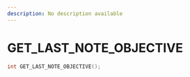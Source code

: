 ```yaml
---
description: No description available 
---
```


# GET_LAST_NOTE_OBJECTIVE

```cpp
int GET_LAST_NOTE_OBJECTIVE();
```
